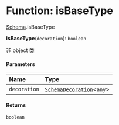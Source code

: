 # Function: isBaseType

[Schema](/en/auto-docs/editor/modules/Schema.md).isBaseType

**isBaseType**(`decoration`): `boolean`

非 object 类

#### Parameters

| Name | Type |
| :------ | :------ |
| `decoration` | [`SchemaDecoration`](/en/auto-docs/editor/interfaces/SchemaDecoration-1.md)<`any`> |

#### Returns

`boolean`
